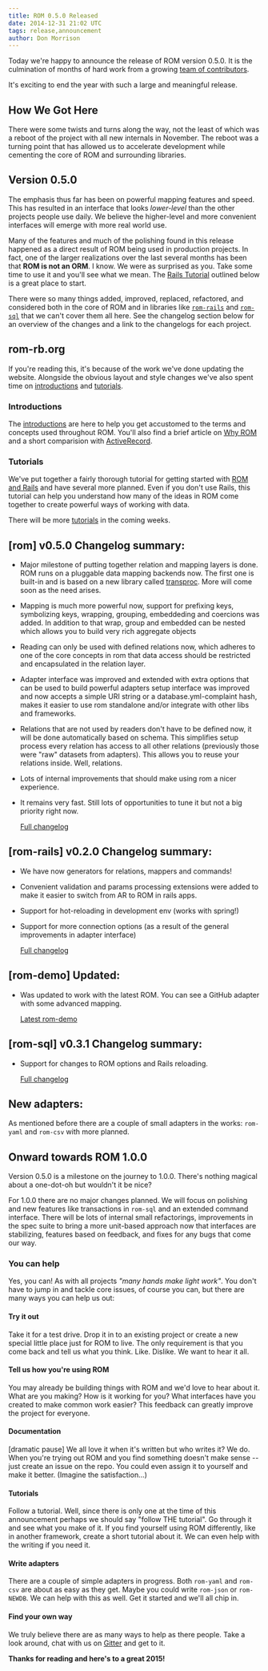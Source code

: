 ```yaml
---
title: ROM 0.5.0 Released
date: 2014-12-31 21:02 UTC
tags: release,announcement
author: Don Morrison
---
```


Today we're happy to announce the release of ROM version 0.5.0. It is the
culmination of months of hard work from a growing
[team of contributors](https://github.com/rom-rb/rom/network/members).

It's exciting to end the year with such a large and meaningful release.

## How We Got Here

There were some twists and turns along the way, not the least of which was
a reboot of the project with all new internals in November. The reboot was a
turning point that has allowed us to accelerate development while cementing
the core of ROM and surrounding libraries.

## Version 0.5.0

The emphasis thus far has been on powerful mapping features and speed. This
has resulted in an interface that looks _lower-level_ than the other projects
people use daily. We believe the higher-level and more convenient interfaces
will emerge with more real world use.

Many of the features and much of the polishing found in this release happened
as a direct result of ROM being used in production projects. In fact, one of
the larger realizations over the last several months has been that **ROM is
not an ORM**. I know. We were as surprised as you. Take some time to use it
and you'll see what we mean. The [Rails Tutorial](/tutorials/rails) outlined
below is a great place to start.

There were so many things added, improved, replaced, refactored, and considered
both in the core of ROM and in libraries like
[`rom-rails`](https://github.com/rom-rb/rom-rails) and
[`rom-sql`](https://github.com/rom-rb/rom-sql) that we can't cover them all
here. See the changelog section below for an overview of the changes and a
link to the changelogs for each project.

## rom-rb.org

If you're reading this, it's because of the work we've done updating the
website. Alongside the obvious layout and style changes we've also spent
time on [introductions](/introduction) and [tutorials](/tutorials).

### Introductions

The [introductions](/introduction) are here to help you get accustomed to the
terms and concepts used throughout ROM. You'll also find a brief article on
[Why ROM](/introduction/why) and a short comparision with
[ActiveRecord](/introduction/activerecord).

### Tutorials

We've put together a fairly thorough tutorial for getting started with
[ROM and Rails](/tutorials/rails) and have several more planned. Even if you
don't use Rails, this tutorial can help you understand how many of the ideas
in ROM come together to create powerful ways of working with data.

There will be more [tutorials](/tutorials) in the coming weeks.

## [rom] v0.5.0 Changelog summary:

* Major milestone of putting together relation and mapping layers is done.
  ROM runs on a pluggable data mapping backends now. The first one is built-in
  and is based on a new library called [transproc](https://github.com/solnic/transproc).
  More will come soon as the need arises.

* Mapping is much more powerful now, support for prefixing keys, symbolizing
  keys, wrapping, grouping, embeddeding and coercions was added. In addition to
  that wrap, group and embedded can be nested which allows you to build very rich
  aggregate objects

* Reading can only be used with defined relations now, which adheres to one of
  the core concepts in rom that data access should be restricted and encapsulated
  in the relation layer.

* Adapter interface was improved and extended with extra options that can be used
  to build powerful adapters setup interface was improved and now accepts a
  simple URI string or a database.yml-complaint hash, makes it easier to use
  rom standalone and/or integrate with other libs and frameworks.

* Relations that are not used by readers don't have to be defined now, it will be
  done automatically based on schema. This simplifies setup process every relation
  has access to all other relations (previously those were "raw" datasets from
  adapters). This allows you to reuse your relations inside. Well, relations.

* Lots of internal improvements that should make using rom a nicer experience.

* It remains very fast. Still lots of opportunities to tune it but not a big
  priority right now.

  [Full changelog](https://github.com/rom-rb/rom/blob/v0.5.0/CHANGELOG.md)

## [rom-rails] v0.2.0 Changelog summary:

* We have now generators for relations, mappers and commands!

* Convenient validation and params processing extensions were added to make it
  easier to switch from AR to ROM in rails apps.

* Support for hot-reloading in development env (works with spring!)

* Support for more connection options (as a result of the general improvements
  in adapter interface)

  [Full changelog](https://github.com/rom-rb/rom-rails/blob/v0.2.0/CHANGELOG.md)

## [rom-demo] Updated:

* Was updated to work with the latest ROM. You can see a GitHub adapter with
  some advanced mapping.

  [Latest rom-demo](https://github.com/solnic/rom-demo)

## [rom-sql] v0.3.1 Changelog summary:

* Support for changes to ROM options and Rails reloading.

  [Full changelog](https://github.com/rom-rb/rom-sql/blob/v0.3.1/CHANGELOG.md)

## New adapters:

As mentioned before there are a couple of small adapters in the works:
`rom-yaml` and `rom-csv` with more planned.

## Onward towards ROM 1.0.0

Version 0.5.0 is a milestone on the journey to 1.0.0. There's nothing magical
about a one-dot-oh but wouldn't it be nice?

For 1.0.0 there are no major changes planned. We will focus on polishing and new
features like transactions in `rom-sql` and an extended command interface. There
will be lots of internal small refactorings, improvements in the spec suite to
bring a more unit-based approach now that interfaces are stabilizing, features
based on feedback, and fixes for any bugs that come our way.

### You can help

Yes, you can! As with all projects _"many hands make light work"_. You don't
have to jump in and tackle core issues, of course you can, but there are many
ways you can help us out:

#### Try it out

Take it for a test drive. Drop it in to an existing project or create a new
special little place just for ROM to live. The only requirement is that you come
back and tell us what you think. Like. Dislike. We want to hear it all.

#### Tell us how you're using ROM

You may already be building things with ROM and we'd love to hear about it. What
are you making? How is it working for you?  What interfaces have you created to
make common work easier? This feedback can greatly improve the project for
everyone.

#### Documentation

[dramatic pause] We all love it when it's written but who writes it? We do. When
you're trying out ROM and you find something doesn't make sense -- just create an
issue on the repo. You could even assign it to yourself and make it better.
(Imagine the satisfaction...)

#### Tutorials

Follow a tutorial. Well, since there is only one at the time of this announcement
perhaps we should say "follow THE tutorial". Go through it and see what you make
of it. If you find yourself using ROM differently, like in another framework,
create a short tutorial about it. We can even help with the writing if you need
it.

#### Write adapters

There are a couple of simple adapters in progress. Both `rom-yaml` and `rom-csv`
are about as easy as they get. Maybe you could write `rom-json` or `rom-NEWDB`.
We can help with this as well. Get it started and we'll all chip in.

#### Find your own way

We truly believe there are as many ways to help as there people. Take a look
around, chat with us on [Gitter](https://gitter.im/rom-rb/chat) and get to it.


**Thanks for reading and here's to a great 2015!**
